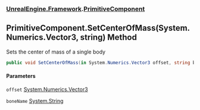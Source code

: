 ### [UnrealEngine.Framework](./UnrealEngine-Framework.md 'UnrealEngine.Framework').[PrimitiveComponent](./PrimitiveComponent.md 'UnrealEngine.Framework.PrimitiveComponent')
## PrimitiveComponent.SetCenterOfMass(System.Numerics.Vector3, string) Method
Sets the center of mass of a single body  
```csharp
public void SetCenterOfMass(in System.Numerics.Vector3 offset, string boneName=null);
```
#### Parameters
<a name='UnrealEngine-Framework-PrimitiveComponent-SetCenterOfMass(System-Numerics-Vector3_string)-offset'></a>
`offset` [System.Numerics.Vector3](https://docs.microsoft.com/en-us/dotnet/api/System.Numerics.Vector3 'System.Numerics.Vector3')  
  
<a name='UnrealEngine-Framework-PrimitiveComponent-SetCenterOfMass(System-Numerics-Vector3_string)-boneName'></a>
`boneName` [System.String](https://docs.microsoft.com/en-us/dotnet/api/System.String 'System.String')  
  
